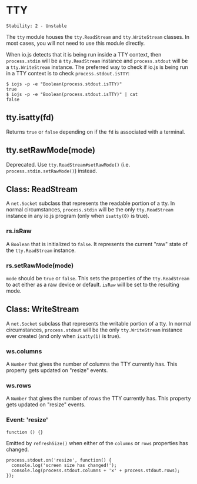 # TTY

    Stability: 2 - Unstable
    

The `tty` module houses the `tty.ReadStream` and `tty.WriteStream` classes. In most cases, you will not need to use this module directly.

When io.js detects that it is being run inside a TTY context, then `process.stdin` will be a `tty.ReadStream` instance and `process.stdout` will be a `tty.WriteStream` instance. The preferred way to check if io.js is being run in a TTY context is to check `process.stdout.isTTY`:

    $ iojs -p -e "Boolean(process.stdout.isTTY)"
    true
    $ iojs -p -e "Boolean(process.stdout.isTTY)" | cat
    false
    

## tty.isatty(fd)

Returns `true` or `false` depending on if the `fd` is associated with a terminal.

## tty.setRawMode(mode)

Deprecated. Use `tty.ReadStream#setRawMode()` (i.e. `process.stdin.setRawMode()`) instead.

## Class: ReadStream

A `net.Socket` subclass that represents the readable portion of a tty. In normal circumstances, `process.stdin` will be the only `tty.ReadStream` instance in any io.js program (only when `isatty(0)` is true).

### rs.isRaw

A `Boolean` that is initialized to `false`. It represents the current "raw" state of the `tty.ReadStream` instance.

### rs.setRawMode(mode)

`mode` should be `true` or `false`. This sets the properties of the `tty.ReadStream` to act either as a raw device or default. `isRaw` will be set to the resulting mode.

## Class: WriteStream

A `net.Socket` subclass that represents the writable portion of a tty. In normal circumstances, `process.stdout` will be the only `tty.WriteStream` instance ever created (and only when `isatty(1)` is true).

### ws.columns

A `Number` that gives the number of columns the TTY currently has. This property gets updated on "resize" events.

### ws.rows

A `Number` that gives the number of rows the TTY currently has. This property gets updated on "resize" events.

### Event: 'resize'

`function () {}`

Emitted by `refreshSize()` when either of the `columns` or `rows` properties has changed.

    process.stdout.on('resize', function() {
      console.log('screen size has changed!');
      console.log(process.stdout.columns + 'x' + process.stdout.rows);
    });